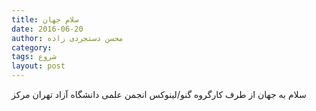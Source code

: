 ```yaml
---
title: سلام جهان
date: 2016-06-20
author: محسن دستجردی زاده
category: 
tags: شروع
layout: post
---
```


سلام به جهان از طرف کارگروه گنو/لینوکس انجمن علمی دانشگاه آزاد تهران مرکز
